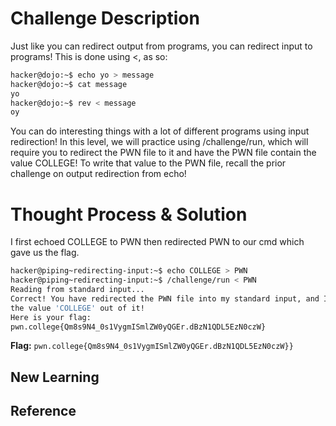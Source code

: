 # Challenge Description
Just like you can redirect output from programs, you can redirect input to programs! This is done using <, as so:
```bash
hacker@dojo:~$ echo yo > message
hacker@dojo:~$ cat message
yo
hacker@dojo:~$ rev < message
oy
```
You can do interesting things with a lot of different programs using input redirection! In this level, we will practice using /challenge/run, which will require you to redirect the PWN file to it and have the PWN file contain the value COLLEGE! To write that value to the PWN file, recall the prior challenge on output redirection from echo!
# Thought Process & Solution
I first echoed COLLEGE to PWN then redirected PWN to our cmd which gave us the flag.
```bash
hacker@piping~redirecting-input:~$ echo COLLEGE > PWN
hacker@piping~redirecting-input:~$ /challenge/run < PWN
Reading from standard input...
Correct! You have redirected the PWN file into my standard input, and I read 
the value 'COLLEGE' out of it!
Here is your flag:
pwn.college{Qm8s9N4_0s1VygmISmlZW0yQGEr.dBzN1QDL5EzN0czW}
```
**Flag:** `pwn.college{Qm8s9N4_0s1VygmISmlZW0yQGEr.dBzN1QDL5EzN0czW}}`
## New Learning
## Reference
